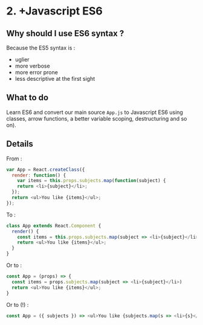 # 2. +Javascript ES6

## Why should I use ES6 syntax ?

Because the ES5 syntax is :

- uglier
- more verbose
- more error prone
- less descriptive at the first sight

## What to do

Learn ES6 and convert our main source `App.js` to Javascript ES6 using classes, arrow functions, a better variable scoping, destructuring and so on).

## Details

From :

```js
var App = React.createClass({
  render: function() {
    var items = this.props.subjects.map(function(subject) {
    return <li>{subject}</li>;
  });
  return <ul>You like {items}</ul>;
});
```

To :

```js
class App extends React.Component {
  render() {
    const items = this.props.subjects.map(subject => <li>{subject}</li>)
    return <ul>You like {items}</ul>;
  }
}
```

Or to :

```js
const App = (props) => {
  const items = props.subjects.map(subject => <li>{subject}</li>)
  return <ul>You like {items}</ul>;
}
```

Or to (!) :

```js
const App = ({ subjects }) => <ul>You like {subjects.map(s => <li>{s}</li>)}</ul>;
```


